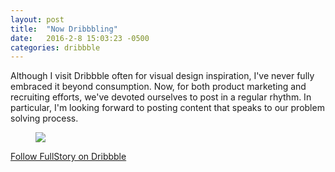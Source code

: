 ```yaml
---
layout: post
title:  "Now Dribbbling"
date:   2016-2-8 15:03:23 -0500
categories: dribbble
---
```

Although I visit Dribbble often for visual design inspiration, I've never fully embraced it beyond consumption. Now, for both product marketing and recruiting efforts, we've devoted ourselves to post in a regular rhythm. In particular, I'm looking forward to posting content that speaks to our problem solving process.

<a href="https://dribbble.com/shots/2504895-FullStory-TV"><figure><img src="https://d13yacurqjgara.cloudfront.net/users/8119/screenshots/2504895/attachments/492804/up_next__fstv_.png"></figure></a>

[Follow FullStory on Dribbble](https://dribbble.com/fullstory)